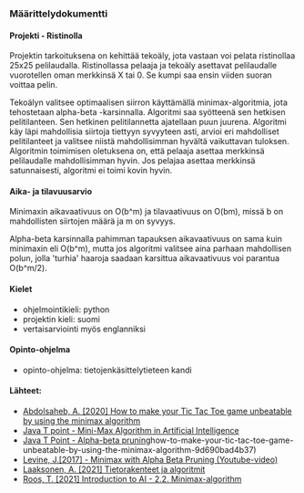 ### Määrittelydokumentti

#### Projekti - Ristinolla

Projektin tarkoituksena on kehittää tekoäly, jota vastaan voi pelata ristinollaa 25x25 pelilaudalla. Ristinollassa pelaaja ja tekoäly asettavat pelilaudalle vuorotellen oman merkkinsä X tai 0. Se kumpi saa ensin viiden suoran voittaa pelin.

Tekoälyn valitsee optimaalisen siirron käyttämällä minimax-algoritmia, jota tehostetaan alpha-beta -karsinnalla. Algoritmi saa syötteenä sen hetkisen pelitilanteen. Sen hetkinen pelitilannetta ajatellaan puun juurena. Algoritmi käy läpi mahdollisia siirtoja tiettyyn syvyyteen asti, arvioi eri mahdolliset pelitilanteet ja valitsee niistä mahdollisimman hyvältä vaikuttavan tuloksen. Algoritmin toimimisen oletuksena on, että pelaaja asettaa merkkinsä pelilaudalle mahdollisimman hyvin. Jos pelajaa asettaa merkkinsä satunnaisesti, algoritmi ei toimi kovin hyvin.

#### Aika- ja tilavuusarvio

Minimaxin aikavaativuus on O(b^m) ja tilavaativuus on O(bm), missä b on mahdollisten siirtojen määrä ja m on syvyys.

Alpha-beta karsinnalla pahimman tapauksen aikavaativuus on sama kuin minimaxin eli O(b^m), mutta jos algoritmi valitsee aina parhaan mahdollisen polun, jolla 'turhia' haaroja saadaan karsittua aikavaativuus voi parantua O(b^m/2).

#### Kielet

* ohjelmointikieli: python
* projektin kieli: suomi
* vertaisarviointi myös englanniksi

#### Opinto-ohjelma

* opinto-ohjelma: tietojenkäsittelytieteen kandi

#### Lähteet:

* [Abdolsaheb, A. [2020] How to make your Tic Tac Toe game unbeatable by using the minimax algorithm](https://www.freecodecamp.org/news/how-to-make-your-tic-tac-toe-game-unbeatable-by-using-the-minimax-algorithm-9d690bad4b37/)
* [Java  T point - Mini-Max Algorithm in Artificial Intelligence](https://www.javatpoint.com/mini-max-algorithm-in-ai)
* [Java T Point - Alpha-beta pruning](https://www.javatpoint.com/ai-alpha-beta-pruning)how-to-make-your-tic-tac-toe-game-unbeatable-by-using-the-minimax-algorithm-9d690bad4b37)
* [Levine, J.[2017] - Minimax with Alpha Beta Pruning (Youtube-video)](https://www.youtube.com/watch?v=zp3VMe0Jpf8)
* [Laaksonen, A. [2021] Tietorakenteet ja algoritmit](https://www.cs.helsinki.fi/u/ahslaaks/tirakirja/)
* [Roos, T. [2021] Introduction to AI - 2.2. Minimax-algorithm](https://materiaalit.github.io/intro-to-ai/part2/)
